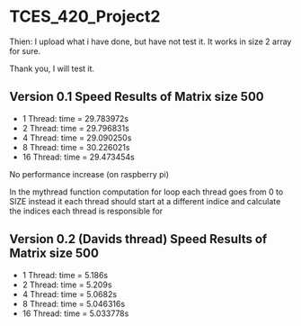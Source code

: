 # TCES_420_Project2
Thien: I upload what i have done, but have not test it. It works in size 2 array for sure. 

Thank you, I will test it.

## Version 0.1 Speed Results of Matrix size 500
* 1 Thread: time = 29.783972s
* 2 Thread: time = 29.796831s
* 4 Thread: time = 29.090250s
* 8 Thread: time = 30.226021s
* 16 Thread: time = 29.473454s

No performance increase (on raspberry pi)

In the mythread function computation for loop each thread goes from 0 to SIZE 
instead it each thread should start at a different indice and calculate the indices
each thread is responsible for

## Version 0.2 (Davids thread) Speed Results of Matrix size 500
* 1 Thread: time = 5.186s
* 2 Thread: time = 5.209s
* 4 Thread: time = 5.0682s
* 8 Thread: time = 5.046316s
* 16 Thread: time = 5.033778s
